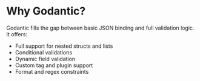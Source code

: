 # Why Godantic?

Godantic fills the gap between basic JSON binding and full validation logic. It offers:

- Full support for nested structs and lists
- Conditional validations
- Dynamic field validation
- Custom tag and plugin support
- Format and regex constraints
